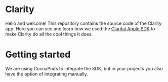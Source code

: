 # Clarity

Hello and welcome! This repository contains the source code of the Clarity app. Here you can see and learn how we used the [Clarifai Apple SDK](https://github.com/Clarifai/clarifai-apple-sdk) to make Clarity do all the cool things it does.

# Getting started

We are using CocoaPods to integrate the SDK, but in your projects you also have the option of integrating manually.

